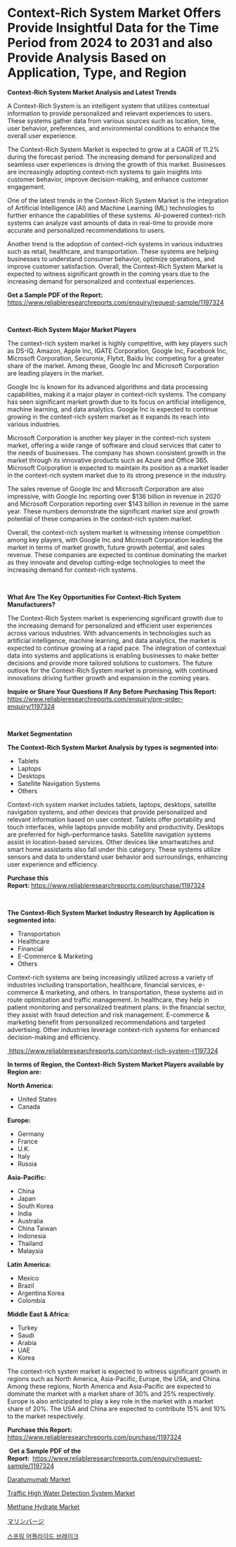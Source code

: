 <p><h1>Context-Rich System Market Offers Provide Insightful Data for the Time Period from 2024 to 2031 and also Provide Analysis Based on Application, Type, and Region</h1></p><p><strong>Context-Rich System Market Analysis and Latest Trends</strong></p>
<p><p>A Context-Rich System is an intelligent system that utilizes contextual information to provide personalized and relevant experiences to users. These systems gather data from various sources such as location, time, user behavior, preferences, and environmental conditions to enhance the overall user experience.</p><p>The Context-Rich System Market is expected to grow at a CAGR of 11.2% during the forecast period. The increasing demand for personalized and seamless user experiences is driving the growth of this market. Businesses are increasingly adopting context-rich systems to gain insights into customer behavior, improve decision-making, and enhance customer engagement.</p><p>One of the latest trends in the Context-Rich System Market is the integration of Artificial Intelligence (AI) and Machine Learning (ML) technologies to further enhance the capabilities of these systems. AI-powered context-rich systems can analyze vast amounts of data in real-time to provide more accurate and personalized recommendations to users.</p><p>Another trend is the adoption of context-rich systems in various industries such as retail, healthcare, and transportation. These systems are helping businesses to understand consumer behavior, optimize operations, and improve customer satisfaction. Overall, the Context-Rich System Market is expected to witness significant growth in the coming years due to the increasing demand for personalized and contextual experiences.</p></p>
<p><strong>Get a Sample PDF of the Report:&nbsp;</strong> <a href="https://www.reliableresearchreports.com/enquiry/request-sample/1197324">https://www.reliableresearchreports.com/enquiry/request-sample/1197324</a></p>
<p>&nbsp;</p>
<p><strong>Context-Rich System Major Market Players</strong></p>
<p><p>The context-rich system market is highly competitive, with key players such as DS-IQ, Amazon, Apple Inc, IGATE Corporation, Google Inc, Facebook Inc, Microsoft Corporation, Securonix, Flytxt, Baidu Inc competing for a greater share of the market. Among these, Google Inc and Microsoft Corporation are leading players in the market.</p><p>Google Inc is known for its advanced algorithms and data processing capabilities, making it a major player in context-rich systems. The company has seen significant market growth due to its focus on artificial intelligence, machine learning, and data analytics. Google Inc is expected to continue growing in the context-rich system market as it expands its reach into various industries.</p><p>Microsoft Corporation is another key player in the context-rich system market, offering a wide range of software and cloud services that cater to the needs of businesses. The company has shown consistent growth in the market through its innovative products such as Azure and Office 365. Microsoft Corporation is expected to maintain its position as a market leader in the context-rich system market due to its strong presence in the industry.</p><p>The sales revenue of Google Inc and Microsoft Corporation are also impressive, with Google Inc reporting over $136 billion in revenue in 2020 and Microsoft Corporation reporting over $143 billion in revenue in the same year. These numbers demonstrate the significant market size and growth potential of these companies in the context-rich system market.</p><p>Overall, the context-rich system market is witnessing intense competition among key players, with Google Inc and Microsoft Corporation leading the market in terms of market growth, future growth potential, and sales revenue. These companies are expected to continue dominating the market as they innovate and develop cutting-edge technologies to meet the increasing demand for context-rich systems.</p></p>
<p>&nbsp;</p>
<p><strong>What Are The Key Opportunities For Context-Rich System Manufacturers?</strong></p>
<p><p>The Context-Rich System market is experiencing significant growth due to the increasing demand for personalized and efficient user experiences across various industries. With advancements in technologies such as artificial intelligence, machine learning, and data analytics, the market is expected to continue growing at a rapid pace. The integration of contextual data into systems and applications is enabling businesses to make better decisions and provide more tailored solutions to customers. The future outlook for the Context-Rich System market is promising, with continued innovations driving further growth and expansion in the coming years.</p></p>
<p><strong>Inquire or Share Your Questions If Any Before Purchasing This Report:</strong> <a href="https://www.reliableresearchreports.com/enquiry/pre-order-enquiry/1197324">https://www.reliableresearchreports.com/enquiry/pre-order-enquiry/1197324</a></p>
<p>&nbsp;</p>
<p><strong>Market Segmentation</strong></p>
<p><strong>The Context-Rich System Market Analysis by types is segmented into:</strong></p>
<p><ul><li>Tablets</li><li>Laptops</li><li>Desktops</li><li>Satellite Navigation Systems</li><li>Others</li></ul></p>
<p><p>Context-rich system market includes tablets, laptops, desktops, satellite navigation systems, and other devices that provide personalized and relevant information based on user context. Tablets offer portability and touch interfaces, while laptops provide mobility and productivity. Desktops are preferred for high-performance tasks. Satellite navigation systems assist in location-based services. Other devices like smartwatches and smart home assistants also fall under this category. These systems utilize sensors and data to understand user behavior and surroundings, enhancing user experience and efficiency.</p></p>
<p><strong>Purchase this Report:&nbsp;</strong><a href="https://www.reliableresearchreports.com/purchase/1197324">https://www.reliableresearchreports.com/purchase/1197324</a></p>
<p>&nbsp;</p>
<p><strong>The Context-Rich System Market Industry Research by Application is segmented into:</strong></p>
<p><ul><li>Transportation</li><li>Healthcare</li><li>Financial</li><li>E-Commerce & Marketing</li><li>Others</li></ul></p>
<p><p>Context-rich systems are being increasingly utilized across a variety of industries including transportation, healthcare, financial services, e-commerce & marketing, and others. In transportation, these systems aid in route optimization and traffic management. In healthcare, they help in patient monitoring and personalized treatment plans. In the financial sector, they assist with fraud detection and risk management. E-commerce & marketing benefit from personalized recommendations and targeted advertising. Other industries leverage context-rich systems for enhanced decision-making and efficiency.</p></p>
<p><a href="https://www.reliableresearchreports.com/context-rich-system-r1197324">&nbsp;https://www.reliableresearchreports.com/context-rich-system-r1197324</a></p>
<p><strong>In terms of Region, the Context-Rich System Market Players available by Region are:</strong></p>
<p>
    <p> <strong> North America: </strong>
        <ul>
            <li>United States</li>
            <li>Canada</li>
        </ul>
        </p> 
    <p> <strong> Europe: </strong>
        <ul>
            <li>Germany</li>
            <li>France</li>
            <li>U.K.</li>
            <li>Italy</li>
            <li>Russia</li>
        </ul>
        </p> 
    <p> <strong> Asia-Pacific: </strong>
        <ul>
            <li>China</li>
            <li>Japan</li>
            <li>South Korea</li>
            <li>India</li>
            <li>Australia</li>
            <li>China Taiwan</li>
            <li>Indonesia</li>
            <li>Thailand</li>
            <li>Malaysia</li>
        </ul>
        </p> 
    <p> <strong> Latin America: </strong>
        <ul>
            <li>Mexico</li>
            <li>Brazil</li>
            <li>Argentina Korea</li>
            <li>Colombia</li>
        </ul>
        </p> 
    <p> <strong> Middle East & Africa: </strong>
        <ul>
            <li>Turkey</li>
            <li>Saudi</li>
            <li>Arabia</li>
            <li>UAE</li>
            <li>Korea</li>
        </ul>
    </p>
    </p>
<p><p>The context-rich system market is expected to witness significant growth in regions such as North America, Asia-Pacific, Europe, the USA, and China. Among these regions, North America and Asia-Pacific are expected to dominate the market with a market share of 30% and 25% respectively. Europe is also anticipated to play a key role in the market with a market share of 20%. The USA and China are expected to contribute 15% and 10% to the market respectively.</p></p>
<p><strong>Purchase this Report: </strong><a href="https://www.reliableresearchreports.com/purchase/1197324">https://www.reliableresearchreports.com/purchase/1197324</a></p>
<p>&nbsp;<strong>Get a Sample PDF of the Report:&nbsp;&nbsp;</strong><a href="https://www.reliableresearchreports.com/enquiry/request-sample/1197324">https://www.reliableresearchreports.com/enquiry/request-sample/1197324</a></p>
<p><strong></strong></p>
<p><p><a href="https://github.com/Gilanghao0/Market-Research-Report-List-1/blob/main/daratumumab-market.md">Daratumumab Market</a></p><p><a href="https://issuu.com/reportprime-2/docs/traffic-high-water-detection-system-market-size-20">Traffic High Water Detection System Market</a></p><p><a href="https://www.linkedin.com/pulse/global-methane-hydrate-market-focus-application-end-use-industry-g4x7e">Methane Hydrate Market</a></p><p><a href="https://medium.com/@logaolloway76845/%E3%83%9E%E3%83%AA%E3%83%B3%E3%83%90%E3%83%BC%E3%82%B8%E5%B8%82%E5%A0%B4%E3%81%AF-%E5%B8%82%E5%A0%B4%E3%82%B7%E3%82%A7%E3%82%A2-%E5%B8%82%E5%A0%B4%E5%8B%95%E5%90%91-%E3%81%8A%E3%82%88%E3%81%B3%E5%B8%82%E5%A0%B4%E6%88%90%E9%95%B7%E3%81%AB%E9%96%A2%E3%81%99%E3%82%8B%E6%83%85%E5%A0%B1%E3%82%92%E6%8F%90%E4%BE%9B%E3%81%97%E3%81%A6%E3%81%84%E3%81%BE%E3%81%99-bbabede9f994">マリンバージ</a></p><p><a href="https://medium.com/@bobbyreitenberg879562023/%EB%B4%84-%EC%A0%81%EC%9A%A9-%EB%B8%8C%EB%A0%88%EC%9D%B4%ED%81%AC-%EC%8B%9C%EC%9E%A5%EC%9D%80-%EC%8B%9C%EC%9E%A5-%EC%A0%90%EC%9C%A0%EC%9C%A8-%EC%8B%9C%EC%9E%A5-%EB%8F%99%ED%96%A5-%EB%B0%8F-%EC%8B%9C%EC%9E%A5-%EC%84%B1%EC%9E%A5%EC%97%90-%EB%8C%80%ED%95%9C-%EC%A0%95%EB%B3%B4%EB%A5%BC-%EC%A0%9C%EA%B3%B5%ED%95%A9%EB%8B%88%EB%8B%A4-652498050a33">스프링 어플라이드 브레이크</a></p></p>